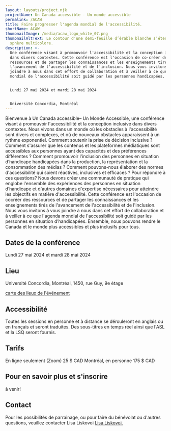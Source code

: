 ```yaml
---
layout: layouts/project.njk
projectName: Un Canada accessible - Un monde accessible
permalink: /ACAW
title: Faire progresser l'agenda mondial de l'accessibilité.
shortName: ACAW
thumbnailImage: /media/acaw_logo_white_07.png
thumbnailAltText: Le contour d’une demi-feuille d’érable blanche s’étend sur une
  sphère multicolore.
description: >-
  Une conférence visant à promouvoir l'accessibilité et la conception inclusive
  dans divers contextes. Cette conférence est l'occasion de co-créer des
  ressources et de partager les connaissances et les enseignements tirés de
  l'avancement de l'accessibilité et de l'inclusion. Nous vous invitons à vous
  joindre à nous dans cet effort de collaboration et à veiller à ce que l'agenda
  mondial de l'accessibilité soit guidé par les personnes handicapées.


  Lundi 27 mai 2024 et mardi 28 mai 2024


  Université Concordia, Montréal
---
```

Bienvenue à Un Canada accessible– Un Monde Accessible, une conférence visant à promouvoir l'accessibilité et la conception inclusive dans divers contextes. Nous vivons dans un monde où les obstacles à l'accessibilité sont divers et complexes, et où de nouveaux obstacles apparaissent à un rythme exponentiel. Comment soutenir la prise de décision inclusive ? Comment s'assurer que les contenus et les plateformes médiatiques sont accessibles aux personnes ayant des capacités et des préférences différentes ? Comment promouvoir l'inclusion des personnes en situation d’handicape handicapées dans la production, la représentation et la consommation des médias ? Comment pouvons-nous élaborer des normes d'accessibilité qui soient réactives, inclusives et efficaces ? Pour répondre à ces questions? Nous devons créer une communauté de pratique qui englobe l'ensemble des expériences des personnes en situation d’handicape et d'autres domaines d'expertise nécessaires pour atteindre les objectifs en matière d'accessibilité. Cette conférence est l'occasion de cocréer des ressources et de partager les connaissances et les enseignements tirés de l'avancement de l'accessibilité et de l'inclusion. Nous vous invitons à vous joindre à nous dans cet effort de collaboration et à veiller à ce que l'agenda mondial de l'accessibilité soit guidé par les personnes en situation d’handicapées. Ensemble, nous pouvons rendre le Canada et le monde plus accessibles et plus inclusifs pour tous.

## Dates de la conférence

Lundi 27 mai 2024 et mardi 28 mai 2024

## Lieu

Université Concordia, Montréal,
1450, rue Guy, 9e étage

[carte des lieux de l'événement](https://www.google.com/maps/place/1450+Rue+Guy,+Montr%C3%A9al,+QC+H3H+1J5/@45.4952779,-73.5790443,17z/data=!3m1!4b1!4m6!3m5!1s0x4cc91a6a52492981:0xc3b56f119b9fe0fb!8m2!3d45.4952779!4d-73.5790443!16s%2Fg%2F11csmgmpcd?hl=fr&entry=ttu)

## Accessibilité

Toutes les sessions en personne et à distance se dérouleront en anglais ou en français et seront traduites. Des sous-titres en temps réel ainsi que l'ASL et la LSQ seront fournis. 

## Tarifs

En ligne seulement (Zoom) 25 $ CAD
Montréal, en personne 175 $ CAD

## Pour en savoir plus et s'inscrire 

 à venir!

## Contact

Pour les possibilités de parrainage, ou pour faire du bénévolat ou d'autres questions, veuillez contacter Lisa Liskovoi [Lisa Liskovoi.](mailto:lliskovoi@ocadu.ca)